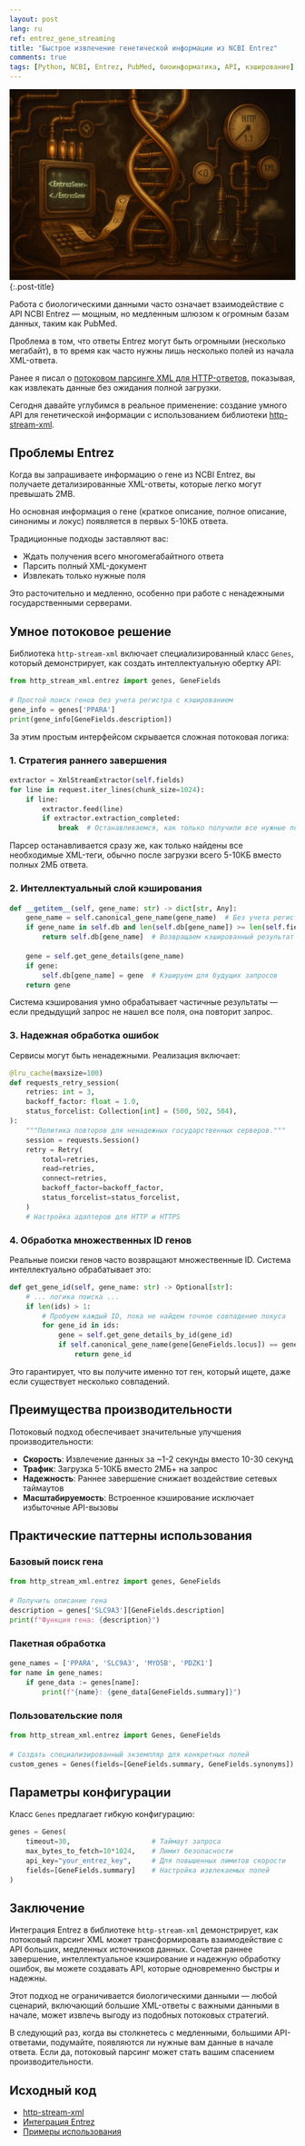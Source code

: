 ```yaml
---
layout: post
lang: ru
ref: entrez_gene_streaming
title: "Быстрое извлечение генетической информации из NCBI Entrez"
comments: true
tags: [Python, NCBI, Entrez, PubMed, биоинформатика, API, кэширование]
---
```


![](/images/dna-helix-streaming.png){:.post-title}

Работа с биологическими данными часто означает взаимодействие с API NCBI Entrez — мощным, но медленным шлюзом к огромным базам данных, 
таким как PubMed. 

Проблема в том, что ответы Entrez могут быть огромными (несколько мегабайт), в то время как часто нужны лишь несколько полей 
из начала XML-ответа.

Ранее я писал о [потоковом парсинге XML для HTTP-ответов](https://sorokin.engineer/posts/ru/xml_streaming_chunks_load.html), показывая, как извлекать данные без ожидания полной загрузки. 

Сегодня давайте углубимся в реальное применение: создание умного API для генетической информации с использованием библиотеки 
[http-stream-xml](https://pypi.org/project/http-stream-xml/).

## Проблемы Entrez

Когда вы запрашиваете информацию о гене из NCBI Entrez, вы получаете детализированные XML-ответы, которые легко могут превышать 2MB. 

Но основная информация о гене (краткое описание, полное описание, синонимы и локус) появляется в первых 5-10КБ ответа.

Традиционные подходы заставляют вас:
- Ждать получения всего многомегабайтного ответа
- Парсить полный XML-документ
- Извлекать только нужные поля

Это расточительно и медленно, особенно при работе с ненадежными государственными серверами.

## Умное потоковое решение

Библиотека `http-stream-xml` включает специализированный класс `Genes`, который демонстрирует, как создать интеллектуальную обертку API:

```python
from http_stream_xml.entrez import genes, GeneFields

# Простой поиск генов без учета регистра с кэшированием
gene_info = genes['PPARA']
print(gene_info[GeneFields.description])
```

За этим простым интерфейсом скрывается сложная потоковая логика:

### 1. Стратегия раннего завершения

```python
extractor = XmlStreamExtractor(self.fields)
for line in request.iter_lines(chunk_size=1024):
    if line:
        extractor.feed(line)
        if extractor.extraction_completed:
            break  # Останавливаемся, как только получили все нужные поля
```

Парсер останавливается сразу же, как только найдены все необходимые XML-теги, обычно после загрузки всего 5-10КБ вместо полных 
2МБ ответа.

### 2. Интеллектуальный слой кэширования

```python
def __getitem__(self, gene_name: str) -> dict[str, Any]:
    gene_name = self.canonical_gene_name(gene_name)  # Без учета регистра
    if gene_name in self.db and len(self.db[gene_name]) >= len(self.fields):
        return self.db[gene_name]  # Возвращаем кэшированный результат

    gene = self.get_gene_details(gene_name)
    if gene:
        self.db[gene_name] = gene  # Кэшируем для будущих запросов
    return gene
```

Система кэширования умно обрабатывает частичные результаты — если предыдущий запрос не нашел все поля, она повторит запрос.

### 3. Надежная обработка ошибок

Сервисы могут быть ненадежными. Реализация включает:

```python
@lru_cache(maxsize=100)
def requests_retry_session(
    retries: int = 3,
    backoff_factor: float = 1.0,
    status_forcelist: Collection[int] = (500, 502, 504),
):
    """Политика повторов для ненадежных государственных серверов."""
    session = requests.Session()
    retry = Retry(
        total=retries,
        read=retries,
        connect=retries,
        backoff_factor=backoff_factor,
        status_forcelist=status_forcelist,
    )
    # Настройка адаптеров для HTTP и HTTPS
```

### 4. Обработка множественных ID генов

Реальные поиски генов часто возвращают множественные ID. Система интеллектуально обрабатывает это:

```python
def get_gene_id(self, gene_name: str) -> Optional[str]:
    # ... логика поиска ...
    if len(ids) > 1:
        # Пробуем каждый ID, пока не найдем точное совпадение локуса
        for gene_id in ids:
            gene = self.get_gene_details_by_id(gene_id)
            if self.canonical_gene_name(gene[GeneFields.locus]) == gene_name:
                return gene_id
```

Это гарантирует, что вы получите именно тот ген, который ищете, даже если существует несколько совпадений.

## Преимущества производительности

Потоковый подход обеспечивает значительные улучшения производительности:

- **Скорость**: Извлечение данных за ~1-2 секунды вместо 10-30 секунд
- **Трафик**: Загрузка 5-10КБ вместо 2МБ+ на запрос
- **Надежность**: Раннее завершение снижает воздействие сетевых таймаутов
- **Масштабируемость**: Встроенное кэширование исключает избыточные API-вызовы

## Практические паттерны использования

### Базовый поиск гена
```python
from http_stream_xml.entrez import genes, GeneFields

# Получить описание гена
description = genes['SLC9A3'][GeneFields.description]
print(f"Функция гена: {description}")
```

### Пакетная обработка
```python
gene_names = ['PPARA', 'SLC9A3', 'MYO5B', 'PDZK1']
for name in gene_names:
    if gene_data := genes[name]:
        print(f"{name}: {gene_data[GeneFields.summary]}")
```

### Пользовательские поля
```python
from http_stream_xml.entrez import Genes, GeneFields

# Создать специализированный экземпляр для конкретных полей
custom_genes = Genes(fields=[GeneFields.summary, GeneFields.synonyms])
```

## Параметры конфигурации

Класс `Genes` предлагает гибкую конфигурацию:

```python
genes = Genes(
    timeout=30,                    # Таймаут запроса
    max_bytes_to_fetch=10*1024,    # Лимит безопасности
    api_key="your_entrez_key",     # Для повышенных лимитов скорости
    fields=[GeneFields.summary]    # Настройка извлекаемых полей
)
```

## Заключение

Интеграция Entrez в библиотеке `http-stream-xml` демонстрирует, как потоковый парсинг XML может трансформировать взаимодействие 
с API больших, медленных источников данных. 
Сочетая раннее завершение, интеллектуальное кэширование и надежную обработку ошибок, вы можете создавать API, 
которые одновременно быстры и надежны.

Этот подход не ограничивается биологическими данными — любой сценарий, включающий большие XML-ответы с важными данными в начале, 
может извлечь выгоду из подобных потоковых стратегий.

В следующий раз, когда вы столкнетесь с медленными, большими API-ответами, подумайте, появляются ли нужные вам данные в начале ответа. 
Если да, потоковый парсинг может стать вашим спасением производительности.

## Исходный код

- [http-stream-xml](https://github.com/andgineer/http-stream-xml)
- [Интеграция Entrez](https://github.com/andgineer/http-stream-xml/blob/master/src/http_stream_xml/entrez.py)
- [Примеры использования](https://github.com/andgineer/http-stream-xml/tree/master/src/http_stream_xml/examples)